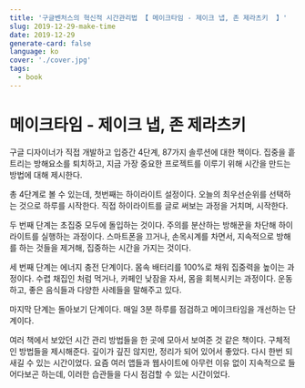 ```yaml
---
title: '구글벤처스의 혁신적 시간관리법 【 메이크타임 - 제이크 냅, 존 제라츠키  】'
slug: 2019-12-29-make-time
date: 2019-12-29
generate-card: false
language: ko
cover: './cover.jpg'
tags:
  - book
---
```


# 메이크타임 - 제이크 냅, 존 제라츠키

구글 디자이너가 직접 개발하고 입증간 4단계, 87가지 솔루션에 대한 책이다. 집중을 흩트리는 방해요소를 퇴치하고, 지금 가장 중요한 프로젝트를 이루기 위해 시간을 만드는 방법에 대해 제시한다. 

총 4단계로 볼 수 있는데, 첫번째는 하이라이트 설정이다. 오늘의 최우선순위를 선택하는 것으로 하루를 시작한다. 직접 하이라이트를 글로 써보는 과정을 거치며, 시작한다. 

두 번째 단계는 초집중 모두에 돌입하는 것이다. 주의를 분산하는 방해꾼을 차단해 하이라이트를 실행하는 과정이다. 스마트폰을 끄거나, 손목시계를 차면서, 지속적으로 방해를 하는 것들을 제거해, 집중하는 시간을 가지는 것이다. 

세 번째 단계는 에너지 충전 단계이다. 몸속 배터리를 100%로 채워 집중력을 높이는 과정이다. 수렵 채집인 처럼 먹거나, 카페인 낮잠을 자서, 몸을 회복시키는 과정이다. 운동하고, 좋은 음식들과 다양한 사례들을 말해주고 있다. 

마지막 단계는 돌아보기 단계이다. 매일 3분 하루를 점검하고 메이크타임을 개선하는 단계이다. 

여러 책에서 보았던 시간 관리 방법들을 한 곳에 모아서 보여준 것 같은 책이다. 구체적인 방법들을 제시해준다. 깊이가 깊진 않지만, 정리가 되어 있어서 좋았다. 다시 한번 되새길 수 있는 시간이었다. 요즘 여러 앱들과 웹사이트에 아무런 이유 없이 지속적으로 들어다보곤 하는데, 이러한 습관들을 다시 점검할 수 있는 시간이었다.